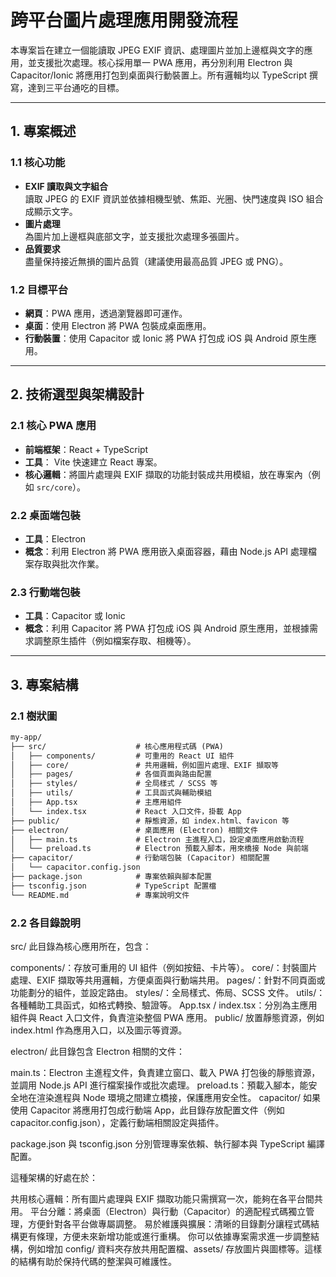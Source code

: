 # 跨平台圖片處理應用開發流程

本專案旨在建立一個能讀取 JPEG EXIF 資訊、處理圖片並加上邊框與文字的應用，並支援批次處理。核心採用單一 PWA 應用，再分別利用 Electron 與 Capacitor/Ionic 將應用打包到桌面與行動裝置上。所有邏輯均以 TypeScript 撰寫，達到三平台通吃的目標。

---

## 1. 專案概述

### 1.1 核心功能

- **EXIF 讀取與文字組合**  
  讀取 JPEG 的 EXIF 資訊並依據相機型號、焦距、光圈、快門速度與 ISO 組合成顯示文字。
- **圖片處理**  
  為圖片加上邊框與底部文字，並支援批次處理多張圖片。
- **品質要求**  
  盡量保持接近無損的圖片品質（建議使用最高品質 JPEG 或 PNG）。

### 1.2 目標平台

- **網頁**：PWA 應用，透過瀏覽器即可運作。
- **桌面**：使用 Electron 將 PWA 包裝成桌面應用。
- **行動裝置**：使用 Capacitor 或 Ionic 將 PWA 打包成 iOS 與 Android 原生應用。

---

## 2. 技術選型與架構設計

### 2.1 核心 PWA 應用

- **前端框架**：React + TypeScript
- **工具**： Vite 快速建立 React 專案。
- **核心邏輯**：將圖片處理與 EXIF 擷取的功能封裝成共用模組，放在專案內（例如 `src/core`）。

### 2.2 桌面端包裝

- **工具**：Electron
- **概念**：利用 Electron 將 PWA 應用嵌入桌面容器，藉由 Node.js API 處理檔案存取與批次作業。

### 2.3 行動端包裝

- **工具**：Capacitor 或 Ionic
- **概念**：利用 Capacitor 將 PWA 打包成 iOS 與 Android 原生應用，並根據需求調整原生插件（例如檔案存取、相機等）。

---

## 3. 專案結構

### 2.1 樹狀圖

```md
my-app/
├── src/                    # 核心應用程式碼 (PWA)
│   ├── components/         # 可重用的 React UI 組件
│   ├── core/               # 共用邏輯，例如圖片處理、EXIF 擷取等
│   ├── pages/              # 各個頁面與路由配置
│   ├── styles/             # 全局樣式 / SCSS 等
│   ├── utils/              # 工具函式與輔助模組
│   ├── App.tsx             # 主應用組件
│   └── index.tsx           # React 入口文件，掛載 App
├── public/                 # 靜態資源，如 index.html、favicon 等
├── electron/               # 桌面應用 (Electron) 相關文件
│   ├── main.ts             # Electron 主進程入口，設定桌面應用啟動流程
│   └── preload.ts          # Electron 預載入腳本，用來橋接 Node 與前端
├── capacitor/              # 行動端包裝 (Capacitor) 相關配置
│   └── capacitor.config.json
├── package.json            # 專案依賴與腳本配置
├── tsconfig.json           # TypeScript 配置檔
└── README.md               # 專案說明文件
```

### 2.2 各目錄說明

src/
此目錄為核心應用所在，包含：

components/：存放可重用的 UI 組件（例如按鈕、卡片等）。
core/：封裝圖片處理、EXIF 擷取等共用邏輯，方便桌面與行動端共用。
pages/：針對不同頁面或功能劃分的組件，並設定路由。
styles/：全局樣式、佈局、SCSS 文件。
utils/：各種輔助工具函式，如格式轉換、驗證等。
App.tsx / index.tsx：分別為主應用組件與 React 入口文件，負責渲染整個 PWA 應用。
public/
放置靜態資源，例如 index.html 作為應用入口，以及圖示等資源。

electron/
此目錄包含 Electron 相關的文件：

main.ts：Electron 主進程文件，負責建立窗口、載入 PWA 打包後的靜態資源，並調用 Node.js API 進行檔案操作或批次處理。
preload.ts：預載入腳本，能安全地在渲染進程與 Node 環境之間建立橋接，保護應用安全性。
capacitor/
如果使用 Capacitor 將應用打包成行動端 App，此目錄存放配置文件（例如 capacitor.config.json），定義行動端相關設定與插件。

package.json 與 tsconfig.json
分別管理專案依賴、執行腳本與 TypeScript 編譯配置。

這種架構的好處在於：

共用核心邏輯：所有圖片處理與 EXIF 擷取功能只需撰寫一次，能夠在各平台間共用。
平台分離：將桌面（Electron）與行動（Capacitor）的適配程式碼獨立管理，方便針對各平台做專屬調整。
易於維護與擴展：清晰的目錄劃分讓程式碼結構更有條理，方便未來新增功能或進行重構。
你可以依據專案需求進一步調整結構，例如增加 config/ 資料夾存放共用配置檔、assets/ 存放圖片與圖標等。這樣的結構有助於保持代碼的整潔與可維護性。

